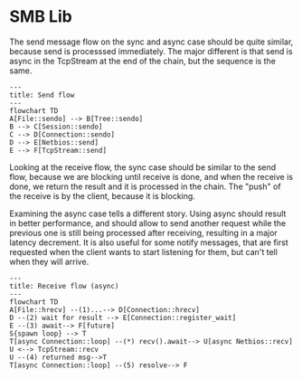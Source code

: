 # SMB Lib
The send message flow on the sync and async case should be quite similar, because send is processsed immediately. The major different is that send is async in the TcpStream at the end of the chain, but the sequence is the same.
```mermaid
---
title: Send flow
---
flowchart TD
A[File::sendo] --> B[Tree::sendo]
B --> C[Session::sendo]
C --> D[Connection::sendo]
D --> E[Netbios::send]
E --> F[TcpStream::send]
```

Looking at the receive flow, the sync case should be similar to the send flow, because we are blocking until receive is done, and when the receive is done, we return the result and it is processed in the chain. The "push" of the receive is by the client, because it is blocking.

Examining the async case tells a different story. Using async should result in better performance, and should allow to send another request while the previous one is still being processed after receiving, resulting in a major latency decrement. It is also useful for some notify messages, that are first requested when the client wants to start listening for them, but can't tell when they will arrive.
```mermaid
---
title: Receive flow (async)
---
flowchart TD
A[File::hrecv] --(1)...--> D[Connection::hrecv]
D --(2) wait for result --> E[Connection::register_wait]
E --(3) await--> F[future]
S{spawn loop} --> T
T[async Connection::loop] --(*) recv().await--> U[async Netbios::recv]
U <--> TcpStream::recv
U --(4) returned msg-->T
T[async Connection::loop] --(5) resolve--> F
```